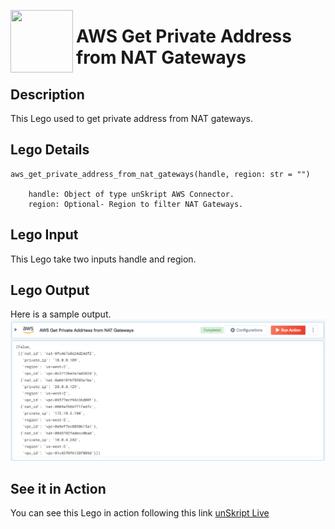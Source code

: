 [<img align="left" src="https://unskript.com/assets/favicon.png" width="100" height="100" style="padding-right: 5px">](https://unskript.com/assets/favicon.png) 
<h1>AWS Get Private Address from NAT Gateways </h1>

## Description
This Lego used to get private address from NAT gateways.


## Lego Details

    aws_get_private_address_from_nat_gateways(handle, region: str = "")

        handle: Object of type unSkript AWS Connector.
        region: Optional- Region to filter NAT Gateways.

## Lego Input

This Lego take two inputs handle and region. 


## Lego Output
Here is a sample output.
<img src="./1.png">


## See it in Action

You can see this Lego in action following this link [unSkript Live](https://us.app.unskript.io)
